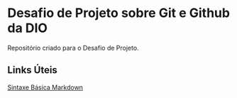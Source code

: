 # Desafio de Projeto sobre Git e Github da DIO

Repositório criado para o Desafio de Projeto.

## Links Úteis
[Sintaxe Básica Markdown](https://www.markdownguide.org/basic-syntax)